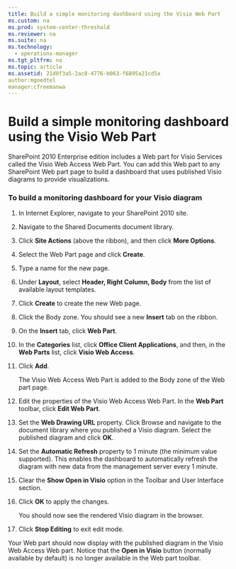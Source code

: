 ```yaml
---
title: Build a simple monitoring dashboard using the Visio Web Part
ms.custom: na
ms.prod: system-center-threshold
ms.reviewer: na
ms.suite: na
ms.technology: 
  - operations-manager
ms.tgt_pltfrm: na
ms.topic: article
ms.assetid: 21d8f3a5-2ac8-4776-b063-f6895a21cd5a
author:mgoedtel
manager:cfreemanwa
---
```

# Build a simple monitoring dashboard using the Visio Web Part
SharePoint 2010 Enterprise edition includes a Web part for Visio Services called the Visio Web Access Web Part. You can add this Web part to any SharePoint Web part page to build a dashboard that uses published Visio diagrams to provide visualizations.  
  
### To build a monitoring dashboard for your Visio diagram  
  
1.  In Internet Explorer, navigate to your SharePoint 2010 site.  
  
2.  Navigate to the Shared Documents document library.  
  
3.  Click **Site Actions** \(above the ribbon\), and then click **More Options**.  
  
4.  Select the Web Part page and click **Create**.  
  
5.  Type a name for the new page.  
  
6.  Under **Layout**, select **Header, Right Column, Body** from the list of available layout templates.  
  
7.  Click **Create** to create the new Web page.  
  
8.  Click the Body zone. You should see a new **Insert** tab on the ribbon.  
  
9. On the **Insert** tab, click **Web Part**.  
  
10. In the **Categories** list, click **Office Client Applications**, and then, in the **Web Parts** list, click **Visio Web Access**.  
  
11. Click **Add**.  
  
    The Visio Web Access Web Part is added to the Body zone of the Web part page.  
  
12. Edit the properties of the Visio Web Access Web Part. In the **Web Part** toolbar, click **Edit Web Part**.  
  
13. Set the **Web Drawing URL** property. Click Browse and navigate to the document library where you published a Visio diagram. Select the published diagram and click **OK**.  
  
14. Set the **Automatic Refresh** property to 1 minute \(the minimum value supported\). This enables the dashboard to automatically refresh the diagram with new data from the management server every 1 minute.  
  
15. Clear the **Show Open in Visio** option in the Toolbar and User Interface section.  
  
16. Click **OK** to apply the changes.  
  
    You should now see the rendered Visio diagram in the browser.  
  
17. Click **Stop Editing** to exit edit mode.  
  
Your Web part should now display with the published diagram in the Visio Web Access Web part. Notice that the **Open in Visio** button \(normally available by default\) is no longer available in the Web part toolbar.  
  
